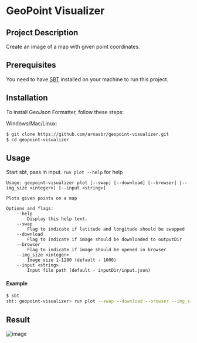 # GeoPoint Visualizer

## Project Description

Create an image of a map with given point coordinates.

## Prerequisites
You need to have [SBT](https://www.scala-sbt.org/download.html) installed on your machine to run this project.

## Installation

To install GeoJson Formatter, follow these steps:

Windows/Mac/Linux:

```bash
$ git clone https://github.com/arnasbr/geopoint-visualizer.git
$ cd geopoint-visualizer
```

## Usage
Start sbt, pass in input. `run plot --help` for help

```
Usage: geopoint-visualizer plot [--swap] [--download] [--browser] [--img_size <integer>] [--input <string>]

Plots given points on a map

Options and flags:
    --help
        Display this help text.
    --swap
        Flag to indicate if latitude and longitude should be swapped
    --download
        Flag to indicate if image should be downloaded to outputDir
    --browser
        Flag to indicate if image should be opened in browser
    --img_size <integer>
        Image size 1-1280 (default - 1000)
    --input <string>
        Input file path (default - inputDir/input.json)
```

#### Example
```bash
$ sbt
sbt: geopoint-visualizer> run plot --swap --download --browser --img_size 1000 --input "inputDir/input.json"
```

## Result

![image](https://github.com/arnasbr/geopoint-visualizer/assets/140691866/dd311615-b5e2-4135-b26b-3f69e4e73a20)



